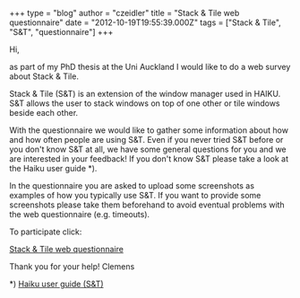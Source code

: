 +++
type = "blog"
author = "czeidler"
title = "Stack & Tile web questionnaire"
date = "2012-10-19T19:55:39.000Z"
tags = ["Stack & Tile", "S&T", "questionnaire"]
+++

Hi,

as part of my PhD thesis at the Uni Auckland I would like to do a web survey about Stack & Tile.

Stack & Tile (S&T) is an extension of the window manager used in HAIKU. S&T allows the user to stack windows on top of one other or tile windows beside each other.

With the questionnaire we would like to gather some information about how and how often people are using S&T. Even if you never tried S&T before or you don't know S&T at all, we have some general questions for you and we are interested in your feedback! If you don't know S&T please take a look at the Haiku user guide *).

In the questionnaire you are asked to upload some screenshots as examples of how you typically use S&T. If you want to provide some screenshots please take them beforehand to avoid eventual problems with the web questionnaire (e.g. timeouts).

To participate click:

<a href="http://www.cs.auckland.ac.nz/~clemens/limesurvey/index.php/survey/index/sid/618792/newtest/Y/lang/en
">Stack & Tile web questionnaire</a>

Thank you for your help!
	Clemens

*) <a href="http://www.haiku-os.org/docs/userguide/en/gui.html#stack-tile">Haiku user guide (S&T)</a>